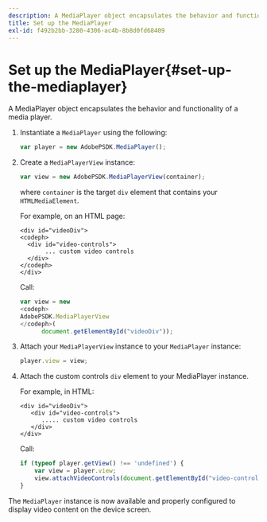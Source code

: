 ```yaml
---
description: A MediaPlayer object encapsulates the behavior and functionality of a media player.
title: Set up the MediaPlayer
exl-id: f492b2bb-3280-4306-ac4b-8b8d0fd68409
---
```

# Set up the MediaPlayer{#set-up-the-mediaplayer}

A MediaPlayer object encapsulates the behavior and functionality of a media player.

1. Instantiate a `MediaPlayer` using the following:

   ```js
   var player = new AdobePSDK.MediaPlayer();
   ```

1. Create a `MediaPlayerView` instance:

   ```js
   var view = new AdobePSDK.MediaPlayerView(container);
   ```

   where `container` is the target `div` element that contains your `HTMLMediaElement`.

   For example, on an HTML page: 

   ```
   <div id="videoDiv"> 
   <codeph>
     <div id="video-controls"> 
          ... custom video controls 
     </div> 
   </codeph> 
   </div>
   ```

   Call: 

   ```js
   var view = new  
   <codeph>
   AdobePSDK.MediaPlayerView 
   </codeph>( 
         document.getElementById("videoDiv"));  
   ```

1. Attach your `MediaPlayerView` instance to your `MediaPlayer` instance:

   ```js
   player.view = view;
   ```

1. Attach the custom controls `div` element to your MediaPlayer instance.

   For example, in HTML: 

   ```
   <div id="videoDiv"> 
      <div id="video-controls"> 
         ..... custom video controls 
      </div> 
   </div>
   ```

   Call: 

   ```js
   if (typeof player.getView() !== 'undefined') { 
       var view = player.view; 
       view.attachVideoControls(document.getElementById("video-controls")); 
   }
   ```

The `MediaPlayer` instance is now available and properly configured to display video content on the device screen.
